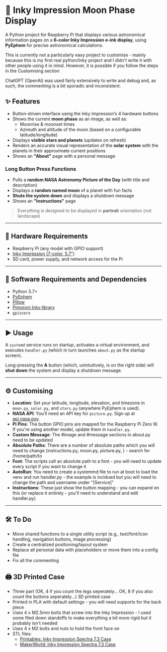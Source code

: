 # 🌙 Inky Impression Moon Phase Display

A Python project for Raspberry Pi that displays various astronomical information pages on a **6-color Inky Impression e-ink display**, using **PyEphem** for precise astronomical calculations.

This is currently not a particularly easy project to customise - mainly because this is my first real python/Inky project and I didn't write it with other people using it in mind. However, it is possible if you follow the steps in the Customising section

ChatGPT (OpenAI) was used fairly extensively to write and debug and, as such, the commenting is a bit sporadic and inconsistent.

## ✨ Features

- Button-driven interface using the Inky Impression’s 4 hardware buttons
- Shows the current **moon phase** as an image, as well as:
  - Moonrise & moonset times
  - Azimuth and altitude of the moon (based on a configurable latitude/longitude)
- Displays **visible stars and planets** (updates on refresh)
- Renders an accurate visual representation of the **solar system** with the planets in their approximate current positions
- Shows an **"About"** page with a personal message

### Long Button Press Functions

- Pulls a **random NASA Astronomy Picture of the Day** (with title and description)
- Displays a **random named moon** of a planet with fun facts
- **Shuts the system down** and displays a shutdown message
- Shows an **"Instructions"** page

> Everything is designed to be displayed in **portrait** orientation (not landscape)

---

## 🔧 Hardware Requirements

- Raspberry Pi (any model with GPIO support)
- [Inky Impression (7-color, 5.7")](https://shop.pimoroni.com/products/inky-impression-5-7)
- SD card, power supply, and network access for the Pi

---

## 🧰 Software Requirements and Dependencies

- Python 3.7+
- [PyEphem](https://pypi.org/project/ephem/)
- [Pillow](https://pypi.org/project/Pillow/)
- [Pimoroni Inky library](https://github.com/pimoroni/inky/)
- `gpiozero`

---

## ▶️ Usage

A `systemd` service runs on startup, activates a virtual environment, and executes `handler.py` (which in turn launches `about.py` as the startup screen).

Long-pressing the **A** button (which, unintuitively, is on the right side) will **shut down** the system and display a shutdown message.

---

## ⚙️ Customising

- **Location**: Set your latitude, longitude, elevation, and timezone in `moon.py`, `solar.py`, and `stars.py` (anywhere PyEphem is used).
- **NASA API**: You’ll need an API key for `picture.py`. Sign up at [api.nasa.gov](https://api.nasa.gov).
- **Pi Pins**: The button GPIO pins are mapped for the Raspberry Pi Zero W. If you're using another model, update them in `handler.py`.
- **Custom Message**: The #image and #message sections in about.py need to be updated
- **Absolute Paths**: There are a number of absolute paths which you will need to change (instructions.py, moon.py, picture.py, ) - search for /home/path/to
- **Font**: The scripts call an absolute path to a font - you will need to update every script if you want to change it
- **AutoRun**: You need to create a systemmd file to run at boot to load the venv and run handler.py - the example is incldued but you will need to change the path and username under "[Service]"
- **Instructions**: These just show the button mapping - you can expand on this (or replace it entirely - you'll need to understand and edit handler.py)
---

## 🛠️ To Do

- Move shared functions to a single utility script (e.g., text/font/icon handling, navigation buttons, image processing)
- Create a centralized positioning/layout system
- Replace all personal data with placeholders or move them into a config file
- Fix all the commenting

## 🖨️ 3D Printed Case

- Three part (OK, 4 if you count the legs seperately... OK, 8 if you also count the buttons seperately...) 3D printed case
- Printed in PLA with default settings - you will need supports for the back piece
- Uses 4 x M2.5mm bolts that screw into the Inky Impression - I used some filed down standoffs to make everything a bit more rigid but it probably isn't needed
- Uses 4 x M2 bolts and nuts to hold the front face on
- STL files:
  - [Printables: Inky Impression Spectra 7.3 Case](https://www.printables.com/model/1363758-inky-impression-spectra-73-case)
  - [MakerWorld: Inky Impression Spectra 7.3 Case](https://makerworld.com/en/models/1634076-inky-impression-spectra-7-3-case)

